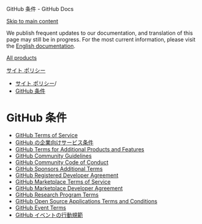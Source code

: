 GitHub 条件 - GitHub Docs

[Skip to main content](#main-content)

We publish frequent updates to our documentation, and translation of this page may still be in progress. For the most current information, please visit the [English documentation](/en).

[All products](/ja)

[サイト ポリシー](/ja/site-policy)

* [サイト ポリシー](/ja/site-policy)/
* [GitHub 条件](/ja/site-policy/github-terms)

GitHub 条件
==========

* [GitHub Terms of Service](/ja/site-policy/github-terms/github-terms-of-service)
* [GitHub の企業向けサービス条件](/ja/site-policy/github-terms/github-corporate-terms-of-service)
* [GitHub Terms for Additional Products and Features](/ja/site-policy/github-terms/github-terms-for-additional-products-and-features)
* [GitHub Community Guidelines](/ja/site-policy/github-terms/github-community-guidelines)
* [GitHub Community Code of Conduct](/ja/site-policy/github-terms/github-community-code-of-conduct)
* [GitHub Sponsors Additional Terms](/ja/site-policy/github-terms/github-sponsors-additional-terms)
* [GitHub Registered Developer Agreement](/ja/site-policy/github-terms/github-registered-developer-agreement)
* [GitHub Marketplace Terms of Service](/ja/site-policy/github-terms/github-marketplace-terms-of-service)
* [GitHub Marketplace Developer Agreement](/ja/site-policy/github-terms/github-marketplace-developer-agreement)
* [GitHub Research Program Terms](/ja/site-policy/github-terms/github-research-program-terms)
* [GitHub Open Source Applications Terms and Conditions](/ja/site-policy/github-terms/github-open-source-applications-terms-and-conditions)
* [GitHub Event Terms](/ja/site-policy/github-terms/github-event-terms)
* [GitHub イベントの行動規範](/ja/site-policy/github-terms/github-event-code-of-conduct)
